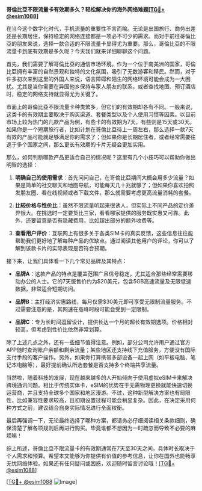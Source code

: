 **哥倫比亞不限流量卡有效期多久？轻松解决你的海外网络难题[[TG💪+ @esim1088](https://t.me/s/esim1088)]**

在当今这个数字化时代，手机流量的重要性不言而喻。无论是出国旅行、商务出差还是长期居住，保持稳定的网络连接都是一项必不可少的需求。而对于前往哥倫比亞的朋友来说，选择一款合适的不限流量卡显得尤为重要。那么，哥倫比亞的不限流量卡到底有效期是多久呢？今天我们就来详细聊聊这个问题。

首先，我们需要了解哥倫比亞的通信市场环境。作为一个位于南美洲的国家，哥倫比亞拥有丰富的自然景观和独特的文化氛围，吸引了无数游客和移民。然而，对于许多初次来到这里的外国人来说，语言障碍和陌生的网络环境可能会成为一大困扰。尤其是当你需要在异国他乡保持与家人朋友的联系，或者查找地图、预订酒店时，稳定的网络支持就显得尤为关键了。

市面上的哥倫比亞不限流量卡种类繁多，但它们的有效期却各有不同。一般来说，这类卡的有效期主要取决于购买渠道、套餐类型以及个人使用习惯等因素。以目前市场上较为热门的几款产品为例，有些卡的有效期为7天，有些则是15天或30天。如果你是一个短期旅行者，比如计划在哥倫比亞待上一周左右，那么选择一款7天有效的产品可能就足够满足你的需求了；但如果你是长期居住者，或者经常需要往返于多个国家之间，那么更长有效期的卡片无疑会更加实用。

那么，如何判断哪款产品更适合自己的情况呢？这里有几个小技巧可以帮助你做出明智的选择：

1. **明确自己的使用需求**：首先问问自己，在哥倫比亞期间大概会用多少流量？如果是简单的社交聊天和地图导航，可能每天几十兆就够了；但如果你喜欢拍照发朋友圈、看在线视频或者下载文件，那么就需要考虑更高流量消耗的套餐。

2. **比较价格与性价比**：虽然不限流量听起来很诱人，但实际上不同产品的定价差异很大。在挑选时一定要货比三家，看看哪家提供的服务既实惠又可靠。此外，还要留意是否有隐藏费用，比如超出部分的额外收费等。

3. **查看用户评价**：互联网上有很多关于各类SIM卡的真实反馈，这些信息往往能帮助我们更好地了解每种产品的优缺点。通过阅读其他用户的评论，你可以了解到该款卡片的实际表现是否符合预期。

接下来，让我们具体看一下几个常见品牌及其特点：

- **品牌A**：这款产品的特点是覆盖范围广且信号稳定，尤其适合那些经常需要移动办公的人士。它的7天版售价约为$20美元，包含5GB高速流量及无限低速数据，非常适合短期访问。
  
- **品牌B**：主打经济实惠路线，每月仅需$30美元即可享受无限制流量服务。不过需要注意的是，其网速在高峰时段可能会受到一定限制。

- **品牌C**：专为长时间逗留设计，提供长达一个月的超长有效期选项。价格相对较高，但考虑到性价比依然非常划算。

除了上述几点之外，还有一些细节值得注意。例如，部分公司允许用户通过官方APP随时查询账户余额和剩余流量；某些地区还支持线下充值服务，方便没有国际支付手段的客户操作。另外，如果你打算携带多部设备一起上网（如平板电脑、笔记本电脑等），最好提前确认所选套餐是否支持多个终端共享流量。

当然啦，随着科技的发展，现在越来越多的人开始倾向于使用虚拟eSIM卡来解决跨境通讯问题。相比于传统实体卡，eSIM的优势在于无需物理更换就能快速切换运营商，并且支持全球多个国家和地区漫游。不过，这种新型解决方案也有局限性，比如兼容性要求较高，且初期设置过程可能会稍显复杂。因此，在决定采用何种方式之前，建议结合自身实际情况进行全面权衡。

最后再强调一下，无论最终选择了哪种方案，都请务必仔细阅读相关条款细则，确保清楚了解各项规则后再进行购买。毕竟谁都不想因为一时疏忽而导致不必要的麻烦嘛！

综上所述，哥倫比亞不限流量卡的有效期通常在7天至30天之间，具体时长取决于个人需求和预算。希望本文能够为你提供有价值的参考信息，让你在国外也能畅享无忧网络体验。如果还有任何疑问或困惑，欢迎随时留言讨论哦！[[TG💪+ @esim1088](https://t.me/s/esim1088)]

[[TG💪+ @esim1088](https://t.me/s/esim1088) ![Image](https://i.postimg.cc/4NQfJmqS/Snipaste-2025-05-13-00-14-12.png)]